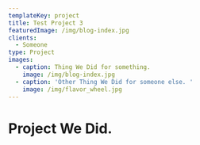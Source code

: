 ```yaml
---
templateKey: project
title: Test Project 3
featuredImage: /img/blog-index.jpg
clients:
  - Someone
type: Project
images:
  - caption: Thing We Did for something.
    image: /img/blog-index.jpg
  - caption: 'Other Thing We Did for someone else. '
    image: /img/flavor_wheel.jpg
---
```

# Project We Did.
